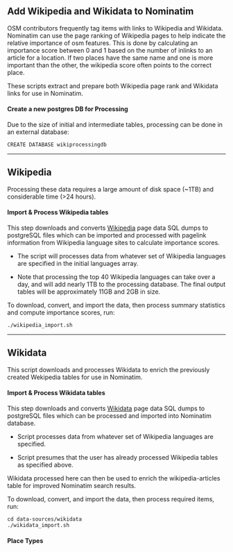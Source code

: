 ## Add Wikipedia and Wikidata to Nominatim

OSM contributors frequently tag items with links to Wikipedia and Wikidata. Nominatim can use the page ranking of Wikipedia pages to help indicate the relative importance of osm features. This is done by calculating an importance score between 0 and 1 based on the number of inlinks to an article for a location. If two places have the same name and one is more important than the other, the wikipedia score often points to the correct place. 

These scripts extract and prepare both Wikipedia page rank and Wikidata links for use in Nominatim.  

#### Create a new postgres DB for Processing

Due to the size of initial and intermediate tables, processing can be done in an external database:
```
CREATE DATABASE wikiprocessingdb
```
---
Wikipedia
---  

Processing these data requires a large amount of disk space (~1TB) and considerable time (>24 hours).

#### Import & Process Wikipedia tables

This step downloads and converts [Wikipedia](https://dumps.wikimedia.org/) page data SQL dumps to postgreSQL files which can be imported and processed with pagelink information from Wikipedia language sites to calculate importance scores.

- The script will processes data from whatever set of Wikipedia languages are specified in the initial languages array. 

- Note that processing the top 40 Wikipedia languages can take over a day, and will add nearly 1TB to the processing database. The final output tables will be approximately 11GB and 2GB in size.

To download, convert, and import the data, then process summary statistics and compute importance scores, run:
```
./wikipedia_import.sh
```
---
Wikidata
---

This script downloads and processes Wikidata to enrich the previously created Wekipedia tables for use in Nominatim.

#### Import & Process Wikidata tables

This step downloads and converts [Wikidata](https://dumps.wikimedia.org/wikidatawiki/) page data SQL dumps to postgreSQL files which can be processed and imported into Nominatim database.

- Script processes data from whatever set of Wikipedia languages are specified. 

- Script presumes that the user has already processed Wikipedia tables as specified above. 

Wikidata processed here can then be used to enrich the wikipedia-articles table for improved Nominatim search results.

To download, convert, and import the data, then process required items, run:
``` 
cd data-sources/wikidata
./wikidata_import.sh
```

#### Place Types
